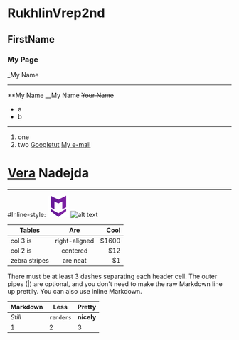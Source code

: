 # RukhlinVrep2nd
## FirstName
### My Page
_My Name
***
**My Name
__My Name
~~Your Name~~
* a
* b
___
1. one
2. two
[Googletut](https://www.google.com)
[My e-mail](mailto:varukhlin@edu.hse.ru)
# [Vera](https://www.google.ru/) Nadejda
---
#Inline-style: 
![alt text](https://github.com/adam-p/markdown-here/raw/master/src/common/images/icon48.png "Logo Title Text 1")
![alt text](https://www.hse.ru/data/2012/01/19/1263884289/logo_%D1%81_hse_cmyk_e.png "Logo HSE")

| Tables        | Are           | Cool  |
| ------------- |:-------------:| -----:|
| col 3 is      | right-aligned | $1600 |
| col 2 is      | centered      |   $12 |
| zebra stripes | are neat      |    $1 |

There must be at least 3 dashes separating each header cell.
The outer pipes (|) are optional, and you don't need to make the 
raw Markdown line up prettily. You can also use inline Markdown.

Markdown | Less | Pretty
--- | --- | ---
*Still* | `renders` | **nicely**
1 | 2 | 3
